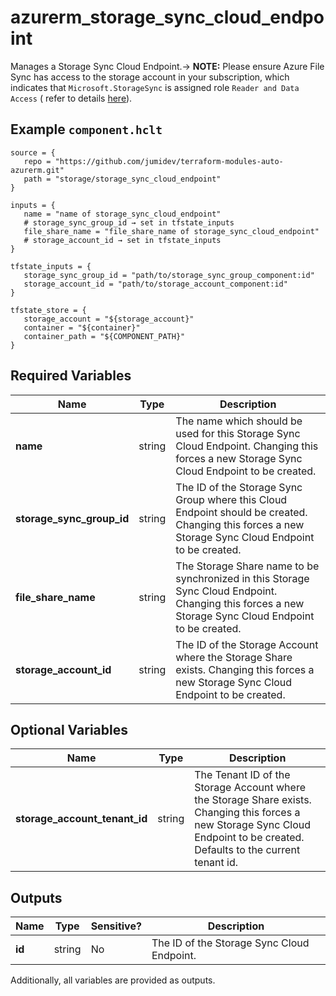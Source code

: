 # azurerm_storage_sync_cloud_endpoint

Manages a Storage Sync Cloud Endpoint.-> **NOTE:** Please ensure Azure File Sync has access to the storage account in your subscription, which indicates that `Microsoft.StorageSync` is assigned role `Reader and Data Access` ( refer to details [here](https://docs.microsoft.com/azure/storage/files/storage-sync-files-troubleshoot?tabs=portal1%2Cazure-portal#common-troubleshooting-steps)).

## Example `component.hclt`

```hcl
source = {
   repo = "https://github.com/jumidev/terraform-modules-auto-azurerm.git" 
   path = "storage/storage_sync_cloud_endpoint" 
}

inputs = {
   name = "name of storage_sync_cloud_endpoint" 
   # storage_sync_group_id → set in tfstate_inputs
   file_share_name = "file_share_name of storage_sync_cloud_endpoint" 
   # storage_account_id → set in tfstate_inputs
}

tfstate_inputs = {
   storage_sync_group_id = "path/to/storage_sync_group_component:id" 
   storage_account_id = "path/to/storage_account_component:id" 
}

tfstate_store = {
   storage_account = "${storage_account}" 
   container = "${container}" 
   container_path = "${COMPONENT_PATH}" 
}

```

## Required Variables

| Name | Type |  Description |
| ---- | --------- |  ----------- |
| **name** | string |  The name which should be used for this Storage Sync Cloud Endpoint. Changing this forces a new Storage Sync Cloud Endpoint to be created. | 
| **storage_sync_group_id** | string |  The ID of the Storage Sync Group where this Cloud Endpoint should be created. Changing this forces a new Storage Sync Cloud Endpoint to be created. | 
| **file_share_name** | string |  The Storage Share name to be synchronized in this Storage Sync Cloud Endpoint. Changing this forces a new Storage Sync Cloud Endpoint to be created. | 
| **storage_account_id** | string |  The ID of the Storage Account where the Storage Share exists. Changing this forces a new Storage Sync Cloud Endpoint to be created. | 

## Optional Variables

| Name | Type |  Description |
| ---- | --------- |  ----------- |
| **storage_account_tenant_id** | string |  The Tenant ID of the Storage Account where the Storage Share exists. Changing this forces a new Storage Sync Cloud Endpoint to be created. Defaults to the current tenant id. | 



## Outputs

| Name | Type | Sensitive? | Description |
| ---- | ---- | --------- | --------- |
| **id** | string | No  | The ID of the Storage Sync Cloud Endpoint. | 

Additionally, all variables are provided as outputs.
